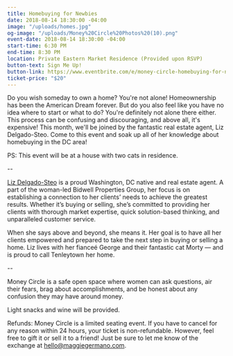 ```yaml
---
title: Homebuying for Newbies
date: 2018-08-14 18:30:00 -04:00
image: "/uploads/homes.jpg"
og-image: "/uploads/Money%20Circle%20Photos%20(10).png"
event-date: 2018-08-14 18:30:00 -04:00
start-time: 6:30 PM
end-time: 8:30 PM
location: Private Eastern Market Residence (Provided upon RSVP)
button-text: Sign Me Up!
button-link: https://www.eventbrite.com/e/money-circle-homebuying-for-newbies-tickets-48132651055
ticket-price: "$20"
---
```


Do you wish someday to own a home? You're not alone! Homeownership has been the American Dream forever. But do you also feel like you have no idea where to start or what to do? You're definitely not alone there either. This process can be confusing and discouraging, and above all, it's expensive! This month, we'll be joined by the fantastic real estate agent, Liz Delgado-Steo. Come to this event and soak up all of her knowledge about homebuying in the DC area!

PS: This event will be at a house with two cats in residence.

--

[Liz Delgado-Steo](mailto:lizdsrealestate@gmail.com) is a proud Washington, DC native and real estate agent. A part of the woman-led Bidwell Properties Group, her focus is on establishing a connection to her clients’ needs to achieve the greatest results. Whether it’s buying or selling, she’s committed to providing her clients with thorough market expertise, quick solution-based thinking, and unparalleled customer service.

When she says above and beyond, she means it. Her goal is to have all her clients empowered and prepared to take the next step in buying or selling a home. Liz lives with her fianceé George and their fantastic cat Morty — and is proud to call Tenleytown her home.

--

Money Circle is a safe open space where women can ask questions, air their fears, brag about accomplishments, and be honest about any confusion they may have around money.

Light snacks and wine will be provided.

Refunds: Money Circle is a limited seating event. If you have to cancel for any reason within 24 hours, your ticket is non-refundable. However, feel free to gift it or sell it to a friend! Just be sure to let me know of the exchange at [hello@maggiegermano.com](mailto:hello@maggiegermano.com).
